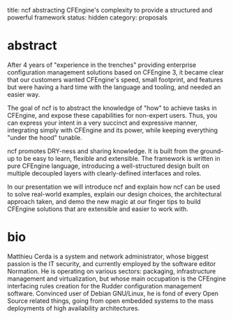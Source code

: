 title: ncf abstracting CFEngine's complexity to provide a structured and powerful framework 
status: hidden
category: proposals

# abstract
After 4 years of "experience in the trenches" providing enterprise configuration management solutions based on CFEngine 3, it became clear that our customers wanted CFEngine's speed, small footprint, and features but were having a hard time with the language and tooling, and needed an easier way.

The goal of ncf is to abstract the knowledge of "how" to achieve tasks in CFEngine, and expose these capabilities for non-expert users. Thus, you can express your intent in a very succinct and expressive manner, integrating simply with CFEngine and its power, while keeping everything "under the hood" tunable.

ncf promotes DRY-ness and sharing knowledge. It is built from the ground-up to be easy to learn, flexible and extensible. The framework is written in pure CFEngine language, introducing a well-structured design built on multiple decoupled layers with clearly-defined interfaces and roles.

In our presentation we will introduce ncf and explain how ncf can be used to solve real-world examples, explain our design choices, the architectural approach taken, and demo the new magic at our finger tips to build CFEngine solutions that are extensible and easier to work with.

# bio
Matthieu Cerda is a system and network administrator, whose biggest passion is the IT security, and currently employed by the software editor Normation. He is operating on various sectors: packaging, infrastructure management and virtualization, but whose main occupation is the CFEngine interfacing rules creation for the Rudder configuration management software. Convinced user of Debian GNU/Linux, he is fond of every Open Source related things, going from open embedded systems to the mass deployments of high availability architectures.

